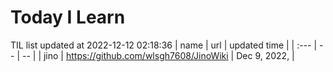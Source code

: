 # Today I Learn 
TIL list updated at 2022-12-12 02:18:36
| name | url | updated time |
| :--- | -- | -- |
| jino | https://github.com/wlsgh7608/JinoWiki | Dec 9, 2022,  |
